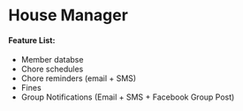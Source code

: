 # House Manager

#### Feature List: 
- Member databse
- Chore schedules
- Chore reminders (email + SMS)
- Fines
- Group Notifications (Email + SMS + Facebook Group Post)
